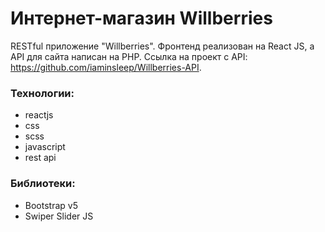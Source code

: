 # Интернет-магазин Willberries

RESTful приложение "Willberries". Фронтенд реализован на React JS, а API для сайта написан на PHP.
Ссылка на проект с API: https://github.com/iaminsleep/Willberries-API.

### Технологии:

- reactjs
- css
- scss
- javascript
- rest api

### Библиотеки:

- Bootstrap v5
- Swiper Slider JS
